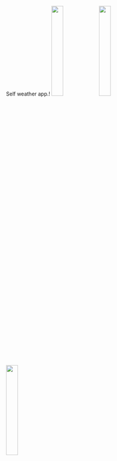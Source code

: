 Self weather app.!
<img src="https://user-images.githubusercontent.com/111577951/229269456-71e2fa64-bedb-4d82-84af-404e6dc783ba.PNG" width=25% height=25%>
<img src="https://user-images.githubusercontent.com/111577951/229269458-75264346-946a-4423-9764-c198c0cd20fc.PNG" width=25% height=25%>
<img src="https://user-images.githubusercontent.com/111577951/229269449-236a090b-c348-47be-b662-7335bd9fe291.PNG" width=25% height=25%>
